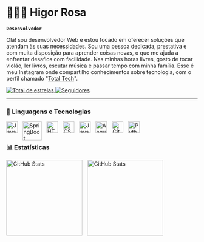 # 👩🏻‍💻 Higor Rosa

**`Desenvolvedor `**

Olá! sou desenvolvedor Web e estou focado em oferecer soluções que atendam às suas necessidades. Sou uma pessoa dedicada, prestativa e com muita disposição para aprender coisas novas, o que me ajuda a enfrentar desafios com facilidade. Nas minhas horas livres, gosto de tocar violão, ler livros, escutar música e passar tempo com minha família. Esse é meu Instagram onde compartilho conhecimentos sobre tecnologia, com o perfil chamado "[Total Tech](https://www.instagram.com/total__tech__/)".

<p align="left">
        <a href="https://github.com/Higorhrs?tab=repositories">
        <img 
            alt="Total de estrelas" 
            title="Total de estrelas GitHub" 
            src="https://custom-icon-badges.demolab.com/github/stars/Higorhrs?color=55960c&style=for-the-badge&labelColor=488207&logo=star&label=estrelas"
        />
    </a>
    <a href="https://github.com/Higorhrs?tab=followers">
        <img 
            alt="Seguidores" 
            title="Me siga no GitHub" 
            src="https://custom-icon-badges.demolab.com/github/followers/Higorhrs?color=236ad3&labelColor=1155ba&style=for-the-badge&logo=github&label=Seguidores&logoColor=white"
        />
    </a>
</p>

---

### 🤖 Linguagens e Tecnologias



<img 
    align="left" 
    alt="Java"
    title="Java" 
    width="30px" 
    style="padding-right: 10px;" 
    src="https://camo.githubusercontent.com/0d4b500c99671bf83bcb747e4f25f3da28765f2bbb4cdd9733c09f9a46381aaa/68747470733a2f2f63646e2e6a7364656c6976722e6e65742f67682f64657669636f6e732f64657669636f6e2f69636f6e732f6a6176612f6a6176612d6f726967696e616c2e737667" 
/>
<img 
    align="left" 
    alt="SpringBoot"
    title="SpringBoot" 
    width="50px" 
    style="padding-right: 10px;" 
    src="https://camo.githubusercontent.com/d6ad5d657e1b955836a94ee8f1251d05ee4961ae658bd2df777df3faff4a0925/68747470733a2f2f6d65646961322e6465762e746f2f64796e616d69632f696d6167652f77696474683d3830302532436865696768743d2532436669743d7363616c652d646f776e253243677261766974793d6175746f253243666f726d61743d6175746f2f68747470732533412532462532467062732e7477696d672e636f6d25324670726f66696c655f696d616765732532463132333538363838303630373930353739323125324666544c3038755f485f343030783430302e706e67" 
/>
<img 
    align="left" 
    alt="HTML"
    title="HTML" 
    width="30px" 
    style="padding-right: 10px;" 
    src="https://cdn.jsdelivr.net/gh/devicons/devicon@latest/icons/html5/html5-original.svg" 
/>
<img 
    align="left" 
    alt="CSS" 
    title="CSS"
    width="30px" 
    style="padding-right: 10px;" 
    src="https://cdn.jsdelivr.net/gh/devicons/devicon@latest/icons/css3/css3-original.svg" 
/>
<img 
    align="left" 
    alt="JavaScript" 
    title="JavaScript"
    width="30px" 
    style="padding-right: 10px;" 
    src="https://cdn.jsdelivr.net/gh/devicons/devicon@latest/icons/javascript/javascript-original.svg" 
/>
<img 
    align="left" 
    alt="Angular" 
    title="Angular"
    width="30px" 
    style="padding-right: 10px;" 
    src="https://camo.githubusercontent.com/f4482ba65310f8a3ec5ec1c49714decca11fa5665fd648bac9f90d5a9dbc53cc/68747470733a2f2f63646e2e6a7364656c6976722e6e65742f67682f64657669636f6e732f64657669636f6e2f69636f6e732f616e67756c61726a732f616e67756c61726a732d706c61696e2e737667" 
/>

<img 
    align="left" 
    alt="Git" 
    title="Git"
    width="30px" 
    style="padding-right: 10px;" 
    src="https://cdn.jsdelivr.net/gh/devicons/devicon@latest/icons/git/git-original.svg" 
/>
<img 
    align="left" 
    alt="Python" 
    title="Python"
    width="30px" 
    style="padding-right: 10px;" 
    src="https://cdn.jsdelivr.net/gh/devicons/devicon@latest/icons/python/python-original.svg" 
/>

<br/>
<br/>

### 📊 Estatísticas

<p>
  <img 
    align="left" 
    alt="GitHub Stats" 
    height="200" 
    style="padding-right: 10px;" 
    src="https://github-readme-stats.vercel.app/api?username=Higorhrs&show_icons=true&theme=tokyonight&include_all_commits=true&locale=pt-br" 
  />



<img 
      align="left" 
      alt="GitHub Stats" 
      height="200" 
      src="https://github-readme-stats.vercel.app/api/top-langs/?username=Higorhrs&theme=tokyonight&layout=compact&custom_title=Tecnologias&langs_count=9" 
  />

</p>
